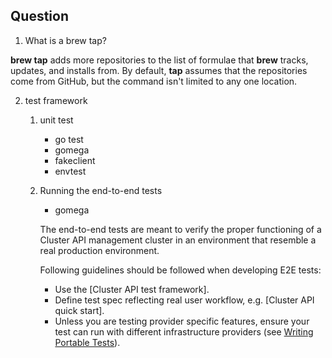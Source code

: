 ## Question

1. What is a brew tap?

**brew tap** adds more repositories to the list of formulae that **brew** tracks, updates, and installs from. By default, **tap** assumes that the repositories come from GitHub, but the command isn't limited to any one location.

2. test framework

   1. unit test

      - go test
      - gomega
      - fakeclient
      - envtest

   2. Running the end-to-end tests

      - gomega

      The end-to-end tests are meant to verify the proper functioning of a Cluster API management cluster in an environment that resemble a real production environment.

      Following guidelines should be followed when developing E2E tests:

      - Use the [Cluster API test framework].
      - Define test spec reflecting real user workflow, e.g. [Cluster API quick start].
      - Unless you are testing provider specific features, ensure your test can run with different infrastructure providers (see [Writing Portable Tests](https://cluster-api.sigs.k8s.io/developer/testing.html#writing-portable-e2e-tests)).

      